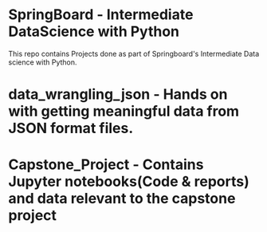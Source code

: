 # SpringBoard - Intermediate DataScience with Python
This repo contains Projects done as part of Springboard's Intermediate Data science with Python.

# data_wrangling_json - Hands on with getting meaningful data from JSON format files.
# Capstone_Project - Contains Jupyter notebooks(Code & reports) and data relevant to the capstone project
